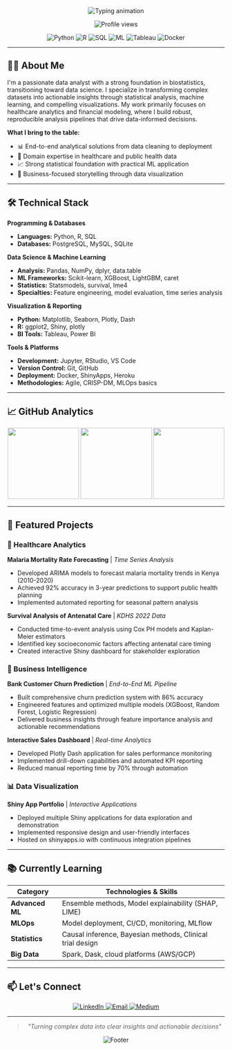 <!-- README.md for GitHub profile (gouland) -->

<div align="center">

<!-- Animated Header -->
<img src="https://readme-typing-svg.herokuapp.com?size=28&duration=3500&color=2F81F7&center=true&vCenter=true&width=720&lines=Hi+I'm+Gouland+%7C+Data+Analyst+%7C+Biostatistics+Enthusiast" alt="Typing animation">

<!-- Profile Views -->
<p align="center">
  <img src="https://komarev.com/ghpvc/?username=gouland&label=Profile%20Views&color=2F81F7&style=flat" alt="Profile views" />
</p>

<!-- Tech Stack Badges -->
<p align="center">
  <img src="https://img.shields.io/badge/Python-3776AB?style=for-the-badge&logo=python&logoColor=white" alt="Python">
  <img src="https://img.shields.io/badge/R-276DC3?style=for-the-badge&logo=r&logoColor=white" alt="R">
  <img src="https://img.shields.io/badge/SQL-4479A1?style=for-the-badge&logo=postgresql&logoColor=white" alt="SQL">
  <img src="https://img.shields.io/badge/Machine%20Learning-F7931E?style=for-the-badge&logo=scikitlearn&logoColor=white" alt="ML">
  <img src="https://img.shields.io/badge/Tableau-E97627?style=for-the-badge&logo=tableau&logoColor=white" alt="Tableau">
  <img src="https://img.shields.io/badge/Docker-2496ED?style=for-the-badge&logo=docker&logoColor=white" alt="Docker">
</p>

</div>

---

## 👨‍💻 About Me

I'm a passionate data analyst with a strong foundation in biostatistics, transitioning toward data science. I specialize in transforming complex datasets into actionable insights through statistical analysis, machine learning, and compelling visualizations. My work primarily focuses on healthcare analytics and financial modeling, where I build robust, reproducible analysis pipelines that drive data-informed decisions.

**What I bring to the table:**
- 📊 End-to-end analytical solutions from data cleaning to deployment
- 🏥 Domain expertise in healthcare and public health data
- 📈 Strong statistical foundation with practical ML application
- 🎯 Business-focused storytelling through data visualization

---

## 🛠 Technical Stack

**Programming & Databases**
- **Languages:** Python, R, SQL
- **Databases:** PostgreSQL, MySQL, SQLite

**Data Science & Machine Learning**
- **Analysis:** Pandas, NumPy, dplyr, data.table
- **ML Frameworks:** Scikit-learn, XGBoost, LightGBM, caret
- **Statistics:** Statsmodels, survival, lme4
- **Specialties:** Feature engineering, model evaluation, time series analysis

**Visualization & Reporting**
- **Python:** Matplotlib, Seaborn, Plotly, Dash
- **R:** ggplot2, Shiny, plotly
- **BI Tools:** Tableau, Power BI

**Tools & Platforms**
- **Development:** Jupyter, RStudio, VS Code
- **Version Control:** Git, GitHub
- **Deployment:** Docker, ShinyApps, Heroku
- **Methodologies:** Agile, CRISP-DM, MLOps basics

---

## 📈 GitHub Analytics

<div align="center">
  
<!-- GitHub Stats -->
<img height="165" src="https://github-readme-stats.vercel.app/api?username=gouland&show_icons=true&theme=default&hide_border=true&count_private=true&hide_title=true&include_all_commits=true" />
<img height="165" src="https://github-readme-stats.vercel.app/api/top-langs/?username=gouland&layout=compact&theme=default&hide_border=true&langs_count=8&hide_title=true" />

<!-- Streak Stats -->
<img height="165" src="https://github-readme-streak-stats.herokuapp.com/?user=gouland&theme=default&hide_border=true" />

</div>

---

## 🚀 Featured Projects

### 🔬 Healthcare Analytics

**Malaria Mortality Rate Forecasting** | *Time Series Analysis*
- Developed ARIMA models to forecast malaria mortality trends in Kenya (2010-2020)
- Achieved 92% accuracy in 3-year predictions to support public health planning
- Implemented automated reporting for seasonal pattern analysis

**Survival Analysis of Antenatal Care** | *KDHS 2022 Data*
- Conducted time-to-event analysis using Cox PH models and Kaplan-Meier estimators
- Identified key socioeconomic factors affecting antenatal care timing
- Created interactive Shiny dashboard for stakeholder exploration

### 💼 Business Intelligence

**Bank Customer Churn Prediction** | *End-to-End ML Pipeline*
- Built comprehensive churn prediction system with 86% accuracy
- Engineered features and optimized multiple models (XGBoost, Random Forest, Logistic Regression)
- Delivered business insights through feature importance analysis and actionable recommendations

**Interactive Sales Dashboard** | *Real-time Analytics*
- Developed Plotly Dash application for sales performance monitoring
- Implemented drill-down capabilities and automated KPI reporting
- Reduced manual reporting time by 70% through automation

### 📊 Data Visualization

**Shiny App Portfolio** | *Interactive Applications*
- Deployed multiple Shiny applications for data exploration and demonstration
- Implemented responsive design and user-friendly interfaces
- Hosted on shinyapps.io with continuous integration pipelines

---

## 📚 Currently Learning

<div align="center">

| Category | Technologies & Skills |
|----------|----------------------|
| **Advanced ML** | Ensemble methods, Model explainability (SHAP, LIME) |
| **MLOps** | Model deployment, CI/CD, monitoring, MLflow |
| **Statistics** | Causal inference, Bayesian methods, Clinical trial design |
| **Big Data** | Spark, Dask, cloud platforms (AWS/GCP) |

</div>

---

## 📫 Let's Connect

<div align="center">

<!-- Social Links -->
<a href="https://www.linkedin.com/in/your-linkedin" target="_blank">
  <img src="https://img.shields.io/badge/LinkedIn-0077B5?style=for-the-badge&logo=linkedin&logoColor=white" alt="LinkedIn"/>
</a>
<a href="mailto:oumagouland@gmail.com">
  <img src="https://img.shields.io/badge/Email-D14836?style=for-the-badge&logo=gmail&logoColor=white" alt="Email"/>

<a href="https://medium.com/@gouland" target="_blank">
  <img src="https://img.shields.io/badge/Medium-12100E?style=for-the-badge&logo=medium&logoColor=white" alt="Medium"/>
</a>

</div>

---

<div align="center">

> *"Turning complex data into clear insights and actionable decisions"*

![Footer](https://capsule-render.vercel.app/api?type=waving&color=2F81F7&height=100&section=footer)

</div>
